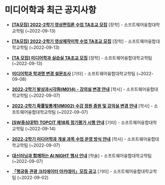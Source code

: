 # 미디어학과 최근 공지사항

* **[[TA모집] 2022-2학기 영상편집론 수업 TA조교 모집](https://media.ajou.ac.kr/media/board/board01.jsp?mode=view&amp;article_no=231262&amp;board_wrapper=%2Fmedia%2Fboard%2Fboard01.jsp&amp;pager.offset=0&amp;board_no=304)**
 [장학] - 소프트웨어융합대학교학팀 (~2022-09-13)

* **[[TA모집] 2022-2학기 영상제작미학 수업 TA조교 모집](https://media.ajou.ac.kr/media/board/board01.jsp?mode=view&amp;article_no=231261&amp;board_wrapper=%2Fmedia%2Fboard%2Fboard01.jsp&amp;pager.offset=0&amp;board_no=304)**
 [장학] - 소프트웨어융합대학교학팀 (~2022-09-13)

* **[[TA 모집] 미디어학과 실습실 TA조교 모집](https://media.ajou.ac.kr/media/board/board01.jsp?mode=view&amp;article_no=231259&amp;board_wrapper=%2Fmedia%2Fboard%2Fboard01.jsp&amp;pager.offset=0&amp;board_no=304)**
 [장학] - 소프트웨어융합대학교학팀 (~2022-09-13)

* **[미디어학과 학과명 변경 설문조사](https://media.ajou.ac.kr/media/board/board01.jsp?mode=view&amp;article_no=231235&amp;board_wrapper=%2Fmedia%2Fboard%2Fboard01.jsp&amp;pager.offset=0&amp;board_no=304)**
 [기타] - 소프트웨어융합대학교학팀 (~2022-09-08)

* **[2022-2학기 발상과시각화(M014) - 강의실 변경 안내](https://media.ajou.ac.kr/media/board/board01.jsp?mode=view&amp;article_no=231229&amp;board_wrapper=%2Fmedia%2Fboard%2Fboard01.jsp&amp;pager.offset=0&amp;board_no=304)**
 [학사] - 소프트웨어융합대학교학팀 (~2022-09-07)

* **[2022-2학기 확률및통계1(M002) 수강 정원 증원 및 강의실 변경 안내](https://media.ajou.ac.kr/media/board/board01.jsp?mode=view&amp;article_no=231211&amp;board_wrapper=%2Fmedia%2Fboard%2Fboard01.jsp&amp;pager.offset=0&amp;board_no=304)**
 [학사] - 소프트웨어융합대학교학팀 (~2022-09-07)

* **[[SW중심대학] TOPCIT 제18회 정기평가 시행 안내](https://media.ajou.ac.kr/media/board/board01.jsp?mode=view&amp;article_no=231164&amp;board_wrapper=%2Fmedia%2Fboard%2Fboard01.jsp&amp;pager.offset=0&amp;board_no=304)**
 [기타] - 소프트웨어융합대학교학팀 (~2022-09-14)

* **[2022-2학기 미디어학과 개설 과목 수업 운영 방식 안내](https://media.ajou.ac.kr/media/board/board01.jsp?mode=view&amp;article_no=231138&amp;board_wrapper=%2Fmedia%2Fboard%2Fboard01.jsp&amp;pager.offset=0&amp;board_no=304)**
 [학사] - 소프트웨어융합대학교학팀 (~2022-09-07)

* **[대신러닝과 함께하는 AI NIGHT 행사 안내](https://media.ajou.ac.kr/media/board/board01.jsp?mode=view&amp;article_no=231131&amp;board_wrapper=%2Fmedia%2Fboard%2Fboard01.jsp&amp;pager.offset=0&amp;board_no=304)**
 [학술] - 소프트웨어융합대학교학팀 (~2022-09-07)

* **[「행궁동 관광 크리에이터 아카데미」모집 공고](https://media.ajou.ac.kr/media/board/board01.jsp?mode=view&amp;article_no=231085&amp;board_wrapper=%2Fmedia%2Fboard%2Fboard01.jsp&amp;pager.offset=0&amp;board_no=304)**
 [기타] - 소프트웨어융합대학교학팀 (~2022-09-02)
